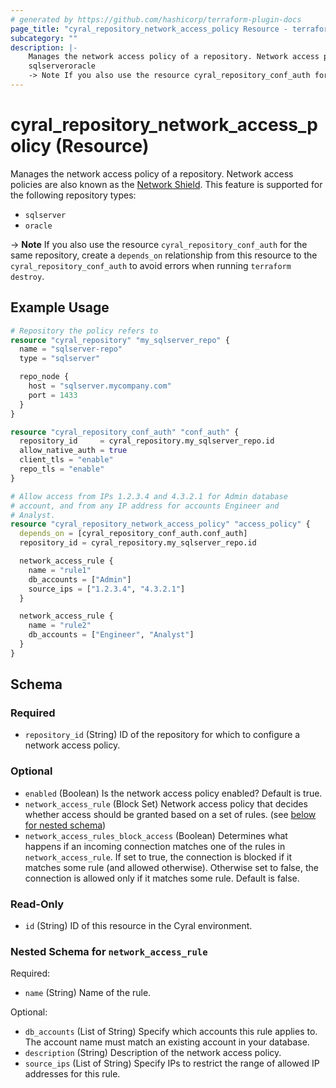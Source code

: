 ```yaml
---
# generated by https://github.com/hashicorp/terraform-plugin-docs
page_title: "cyral_repository_network_access_policy Resource - terraform-provider-cyral"
subcategory: ""
description: |-
    Manages the network access policy of a repository. Network access policies are also known as the Network Shield https://cyral.com/docs/data-repos/network-shield/. This feature is supported for the following repository types:
    sqlserveroracle
    -> Note If you also use the resource cyral_repository_conf_auth for the same repository, create a depends_on relationship from this resource to the cyral_repository_conf_auth to avoid errors when running terraform destroy.
---
```


# cyral_repository_network_access_policy (Resource)

Manages the network access policy of a repository. Network access policies are also known as the [Network Shield](https://cyral.com/docs/data-repos/network-shield/). This feature is supported for the following repository types:

-   `sqlserver`
-   `oracle`

-> **Note** If you also use the resource `cyral_repository_conf_auth` for the same repository, create a `depends_on` relationship from this resource to the `cyral_repository_conf_auth` to avoid errors when running `terraform destroy`.

## Example Usage

```terraform
# Repository the policy refers to
resource "cyral_repository" "my_sqlserver_repo" {
  name = "sqlserver-repo"
  type = "sqlserver"

  repo_node {
    host = "sqlserver.mycompany.com"
    port = 1433
  }
}

resource "cyral_repository_conf_auth" "conf_auth" {
  repository_id     = cyral_repository.my_sqlserver_repo.id
  allow_native_auth = true
  client_tls = "enable"
  repo_tls = "enable"
}

# Allow access from IPs 1.2.3.4 and 4.3.2.1 for Admin database
# account, and from any IP address for accounts Engineer and
# Analyst.
resource "cyral_repository_network_access_policy" "access_policy" {
  depends_on = [cyral_repository_conf_auth.conf_auth]
  repository_id = cyral_repository.my_sqlserver_repo.id

  network_access_rule {
    name = "rule1"
    db_accounts = ["Admin"]
    source_ips = ["1.2.3.4", "4.3.2.1"]
  }

  network_access_rule {
    name = "rule2"
    db_accounts = ["Engineer", "Analyst"]
  }
}
```

<!-- schema generated by tfplugindocs -->

## Schema

### Required

-   `repository_id` (String) ID of the repository for which to configure a network access policy.

### Optional

-   `enabled` (Boolean) Is the network access policy enabled? Default is true.
-   `network_access_rule` (Block Set) Network access policy that decides whether access should be granted based on a set of rules. (see [below for nested schema](#nestedblock--network_access_rule))
-   `network_access_rules_block_access` (Boolean) Determines what happens if an incoming connection matches one of the rules in `network_access_rule`. If set to true, the connection is blocked if it matches some rule (and allowed otherwise). Otherwise set to false, the connection is allowed only if it matches some rule. Default is false.

### Read-Only

-   `id` (String) ID of this resource in the Cyral environment.

<a id="nestedblock--network_access_rule"></a>

### Nested Schema for `network_access_rule`

Required:

-   `name` (String) Name of the rule.

Optional:

-   `db_accounts` (List of String) Specify which accounts this rule applies to. The account name must match an existing account in your database.
-   `description` (String) Description of the network access policy.
-   `source_ips` (List of String) Specify IPs to restrict the range of allowed IP addresses for this rule.
